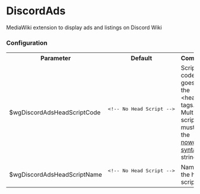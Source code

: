 # DiscordAds
MediaWiki extension to display ads and listings on Discord Wiki

### Configuration
<table>
  <tr>
    <th>Parameter</th>
    <th>Default</th>
    <th>Comment</th>
  </tr>
  <tr>
    <td>$wgDiscordAdsHeadScriptCode</td>
    <td><pre lang="html">&lt;!-- No Head Script --&gt;</pre><br></td>
    <td>Script code that goes in the &lt;head&gt; tags.<br>Multiline scripts must use the <a href="http://php.net/manual/en/language.types.string.php#language.types.string.syntax.nowdoc">nowdoc syntax</a> for strings.</td>
  </tr>
  <tr>
    <td>$wgDiscordAdsHeadScriptName</td>
    <td><pre lang="html">&lt;!-- No Head Script --&gt;</pre><br></td>
    <td>Name of the head script.</td>
  </tr>
</table>
